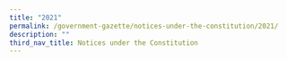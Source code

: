 ```yaml
---
title: "2021"
permalink: /government-gazette/notices-under-the-constitution/2021/
description: ""
third_nav_title: Notices under the Constitution
---
```

